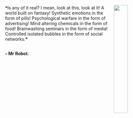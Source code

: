 ##

<img align="right" src="https://imgur.com/DzKoVGw.gif" width=30%/>

❝Is any of it real? I mean, look at this, look at it! A world built on fantasy! Synthetic emotions in the form of pills! Psychological warfare in the form of advertising! Mind altering chemicals in the form of food! Brainwashing seminars in the form of media! Controlled isolated bubbles in the form of social networks.❞

##

#### – Mr Robot.
